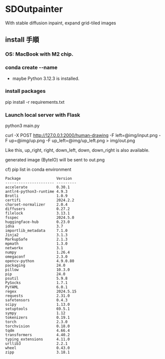 # SDOutpainter
With stable diffusion inpaint, expand grid-tiled images

## install 手順

### OS: MacBook with M2 chip.

### conda create --name <NAME>
- maybe Python 3.12.3 is installed.

### install packages
pip install -r requirements.txt

### Launch local server with Flask
python3 main.py

curl -X POST http://127.0.0.1:2000/human-drawing -F left=@img/input.png -F up=@img/up.png -F up_left=@img/up_left.png > img/out.png

Like this, up_right, right, down_left, down, down_right is also available.

generated image (ByteIO) will be sent to out.png

cf) pip list in conda environment
```
Package                Version
---------------------- ---------
accelerate             0.30.1
antlr4-python3-runtime 4.9.3
Brotli                 1.0.9
certifi                2024.2.2
charset-normalizer     2.0.4
diffusers              0.27.2
filelock               3.13.1
fsspec                 2024.5.0
huggingface-hub        0.23.0
idna                   3.7
importlib_metadata     7.1.0
Jinja2                 3.1.3
MarkupSafe             2.1.3
mpmath                 1.3.0
networkx               3.1
numpy                  1.26.4
omegaconf              2.3.0
opencv-python          4.9.0.80
packaging              24.0
pillow                 10.3.0
pip                    24.0
psutil                 5.9.8
PySocks                1.7.1
PyYAML                 6.0.1
regex                  2024.5.15
requests               2.31.0
safetensors            0.4.3
scipy                  1.13.0
setuptools             69.5.1
sympy                  1.12
tokenizers             0.19.1
torch                  2.3.0
torchvision            0.18.0
tqdm                   4.66.4
transformers           4.40.2
typing_extensions      4.11.0
urllib3                2.2.1
wheel                  0.43.0
zipp                   3.18.1
```

